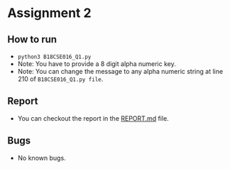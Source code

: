 # Assignment 2

## How to run
- `python3 B18CSE016_Q1.py`
- Note: You have to provide a 8 digit alpha numeric key.
- Note: You can change the message to any alpha numeric string at line 210 of `B18CSE016_Q1.py file`.

## Report
- You can checkout the report in the [REPORT.md](REPORT.md) file.

## Bugs
- No known bugs.
